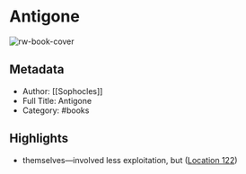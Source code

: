 # Antigone

![rw-book-cover](https://m.media-amazon.com/images/I/5168L7YcilL._SY160.jpg)

## Metadata
- Author: [[Sophocles]]
- Full Title: Antigone
- Category: #books

## Highlights
- themselves—involved less exploitation, but ([Location 122](https://readwise.io/to_kindle?action=open&asin=B004WN4VS8&location=122))
